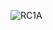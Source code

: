 

![RC1A](https://user-images.githubusercontent.com/72804081/192128373-14f4ee37-7b2c-4171-bfb7-3334d4a790e0.gif)
